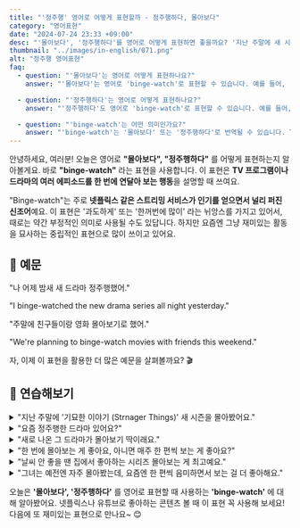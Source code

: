 ```yaml
---
title: "'정주행' 영어로 어떻게 표현할까 - 정주행하다, 몰아보다"
category: "영어표현"
date: "2024-07-24 23:33 +09:00"
desc: "'몰아보다', '정주행하다'를 영어로 어떻게 표현하면 좋을까요? '지난 주말에 새 시즌을 몰아봤어요', '전체 시리즈를 정주행할 계획이에요' 등을 영어로 표현하는 법을 배워봅시다. 다양한 예문을 통해서 연습하고 본인의 표현으로 만들어 보세요."
thumbnail: "../images/in-english/071.png"
alt: "정주행 영어표현"
faq:
  - question: "'몰아보다'는 영어로 어떻게 표현하나요?"
    answer: "'몰아보다'는 영어로 'binge-watch'로 표현할 수 있습니다. 예를 들어, 'I binge-watched the entire series last weekend'는 '지난 주말에 시리즈 전체를 몰아봤어'라는 의미입니다."

  - question: "'정주행하다'는 영어로 어떻게 표현하나요?"
    answer: "'정주행하다'도 영어로 'binge-watch'로 표현할 수 있습니다. 예를 들어, 'I'm planning to binge-watch the whole season'은 '시즌 전체를 정주행할 계획이에요'라는 뜻입니다."

  - question: "'binge-watch'는 어떤 의미인가요?"
    answer: "'binge-watch'는 '몰아보다' 또는 '정주행하다'로 번역될 수 있습니다. TV 프로그램이나 드라마의 여러 에피소드를 한 번에 연달아 보는 행동을 의미합니다. 예를 들어, 'She binge-watched the entire series in one day'는 '그녀는 하루 만에 시리즈 전체를 몰아봤다'는 뜻입니다."
---
```


안녕하세요, 여러분! 오늘은 영어로 **"몰아보다", "정주행하다"** 를 어떻게 표현하는지 알아볼게요. 바로 **"binge-watch"** 라는 표현을 사용합니다. 이 표현은 **TV 프로그램이나 드라마의 여러 에피소드를 한 번에 연달아 보는 행동**을 설명할 때 쓰여요.

"Binge-watch"는 주로 **넷플릭스 같은 스트리밍 서비스가 인기를 얻으면서 널리 퍼진 신조어**예요. 이 표현은 '과도하게' 또는 '한꺼번에 많이' 라는 뉘앙스를 가지고 있어서, 때로는 약간 부정적인 의미로 사용될 수도 있답니다. 하지만 요즘엔 그냥 재미있는 활동을 묘사하는 중립적인 표현으로 많이 쓰이고 있어요.

## 📖 예문

"나 어제 밤새 새 드라마 정주행했어."

"I binge-watched the new drama series all night yesterday."

"주말에 친구들이랑 영화 몰아보기로 했어."

"We're planning to binge-watch movies with friends this weekend."

자, 이제 이 표현을 활용한 더 많은 예문을 살펴볼까요? 🎬

## 💬 연습해보기

<details>
<summary>"지난 주말에 '기묘한 이야기 (Strnager Things)' 새 시즌을 몰아봤어요."</summary>
<span>"I binge-watched the entire new season of Stranger Things last weekend."</span>
</details>

<details>
<summary>"요즘 정주행한 드라마 있어요?"</summary>
<span>"Have you binge-watched any good shows lately?"</span>
</details>

<details>
<summary>"새로 나온 그 드라마가 몰아보기 딱이래요."</summary>
<span>"I heard the new show is perfect to binge-watch."</span>
</details>

<details>
<summary>"한 번에 몰아보는 게 좋아요, 아니면 매주 한 편씩 보는 게 좋아요?"</summary>
<span>"Do you prefer to binge-watch or watch one episode a week?"</span>
</details>

<details>
<summary>"날씨 안 좋을 땐 집에서 좋아하는 시리즈 몰아보는 게 최고예요."</summary>
<span>"When the weather's bad, I love to just stay in and binge-watch my favorite series."</span>
</details>

<details>
<summary>"그녀는 예전엔 자주 몰아봤는데, 요즘엔 한 편씩 음미하면서 보는 걸 더 좋아해요."</summary>
<span>"She used to binge-watch frequently, but now she prefers to savor each episode."</span>
</details>

오늘은 **'몰아보다', '정주행하다'** 를 영어로 표현할 때 사용하는 **'binge-watch'** 에 대해 알아봤어요. 넷플릭스나 유튜브로 좋아하는 콘텐츠 볼 때 이 표현 꼭 사용해 보세요! 다음에 또 재미있는 표현으로 만나요~ 😊
